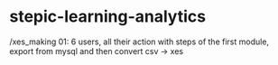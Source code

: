 # stepic-learning-analytics
/xes_making 01: 6 users, all their action with steps of the first module, export from mysql and then convert csv -> xes
